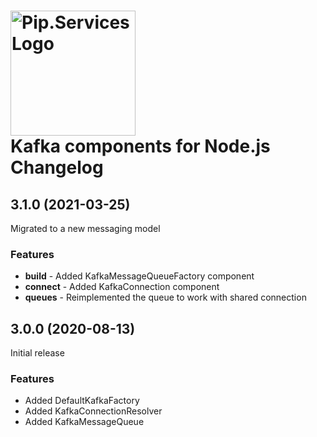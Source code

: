 # <img src="https://uploads-ssl.webflow.com/5ea5d3315186cf5ec60c3ee4/5edf1c94ce4c859f2b188094_logo.svg" alt="Pip.Services Logo" width="200"> <br/> Kafka components for Node.js Changelog

## <a name="3.1.0"></a> 3.1.0 (2021-03-25)

Migrated to a new messaging model

### Features
* **build** - Added KafkaMessageQueueFactory component
* **connect** - Added KafkaConnection component
* **queues** - Reimplemented the queue to work with shared connection

## <a name="3.0.0"></a> 3.0.0 (2020-08-13)

Initial release

### Features

* Added DefaultKafkaFactory
* Added KafkaConnectionResolver
* Added KafkaMessageQueue

